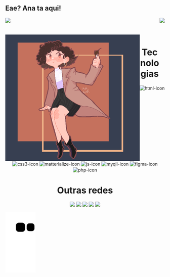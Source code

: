 ## Eae? Ana ta aqui!

<div>
  
  <img  height="180em" src="https://github-readme-stats.vercel.app/api?username=AnaPaulaMSS&show_icons=true&theme=calm&include_all_commits=true&count_private=true"/>
  <img align="right" height="180em" src="https://github-readme-stats.vercel.app/api/top-langs/?username=AnaPaulaMSS&layout=compact&langs_count=16&theme=calm"/>
</div>
<br>

<div  align="center"> 
  <div style="display: inline_block"><br>
    <img align="left" height="400"  alt="coding-time" src="annygif.gif">
    <h1 align="center">Tecnologias</h1>
    <img align="center" height="30" width="40" alt="html-icon"  src="https://cdn.jsdelivr.net/gh/devicons/devicon@latest/icons/html5/html5-original.svg" />
    <img align="center" height="30" width="40" alt="css3-icon" src="https://cdn.jsdelivr.net/gh/devicons/devicon@latest/icons/css3/css3-original.svg" />
    <img align="center" height="30" width="40" alt="matterialize-icon" src="https://cdn.jsdelivr.net/gh/devicons/devicon@latest/icons/materializecss/materializecss-original.svg"/>
    <img align="center" height="30" width="40" alt="js-icon" src="https://cdn.jsdelivr.net/gh/devicons/devicon@latest/icons/javascript/javascript-plain.svg" />
    <img align="center" height="30" width="40" alt="myqli-icon" src="https://cdn.jsdelivr.net/gh/devicons/devicon@latest/icons/mysql/mysql-original.svg" />
    <img align="center" height="30" width="40" alt="figma-icon" src="https://cdn.jsdelivr.net/gh/devicons/devicon@latest/icons/figma/figma-original.svg" />
    <img align="center" height="30" width="40" alt="php-icon" src="https://cdn.jsdelivr.net/gh/devicons/devicon@latest/icons/php/php-original.svg" />
  </div>
  <div>
    <h1>Outras redes</h1>
    <a href="https://www.instagram.com/anny.fantasy/"><img src="https://img.shields.io/badge/Instagram-E4405F?style=for-the-badge&logo=instagram&logoColor=white"/><a/>
    <a href="https://twitter.com/Ana009221"><img src="https://img.shields.io/badge/Twitter-1DA1F2?style=for-the-badge&logo=twitter&logoColor=white"/><a/>
    <a href="https://www.linkedin.com/in/anapaulamss/"><img src="https://img.shields.io/badge/LinkedIn-0077B5?style=for-the-badge&logo=linkedin&logoColor=white"/><a/>
    <a href="https://www.deviantart.com/ana00922"><img src="https://img.shields.io/badge/DeviantArt-05CC47?style=for-the-badge&logo=deviantart&logoColor=white"/><a/>
    <a href="mailto:anapaulamss09@gmail.com"><img src="https://img.shields.io/badge/Gmail-D14836?style=for-the-badge&logo=gmail&logoColor=white"/><a/>
  </div>
    
</div>

![Snake animation](https://github.com/AnaPaulaMSS/AnaPaulaMSS/blob/output/github-contribution-grid-snake.svg)
